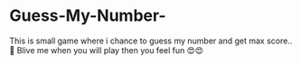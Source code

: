 # Guess-My-Number-
This is small game where i chance to guess my number and get max score.. 🥰 Blive me when you will play then you feel fun 😍😍


